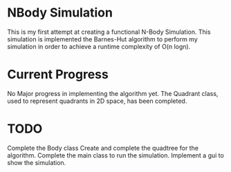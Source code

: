 # NBody Simulation
This is my first attempt at creating a functional N-Body Simulation.
This simulation is implemented the Barnes-Hut algorithm to perform my simulation in order to achieve a runtime complexity of O(n logn).

# Current Progress
No Major progress in implementing the algorithm yet.
The Quadrant class, used to represent quadrants in 2D space, has been completed.

# TODO
Complete the Body class
Create and complete the quadtree for the algorithm.
Complete the main class to run the simulation.
Implement a gui to show the simulation.
